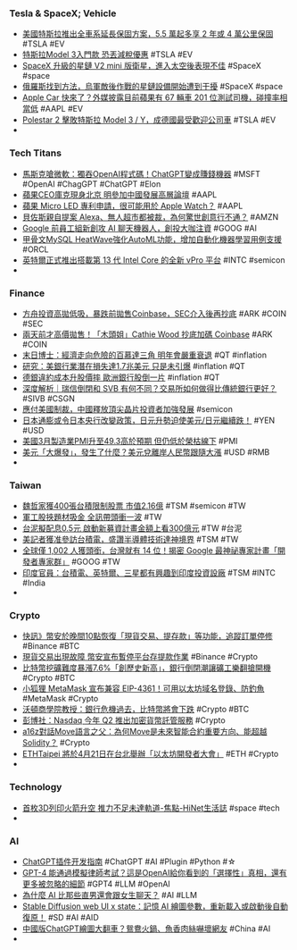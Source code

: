### Tesla & SpaceX; Vehicle
- [美國特斯拉推出全車系延長保固方案，5.5 萬起多享 2 年或 4 萬公里保固](https://applealmond.com/posts/180160) #TSLA #EV
- [特斯拉Model 3入門款 恐丟減稅優惠](https://ctee.com.tw/news/global/832071.html) #TSLA #EV
- [SpaceX 升級的星鏈 V2 mini 版衛星，進入太空後表現不佳](https://technews.tw/2023/03/24/starlink-v2-mini-spacex-satellite-2/) #SpaceX #space
- [俄羅斯找到方法，烏軍敵後作戰的星鏈設備開始遭到干擾](https://technews.tw/2023/03/24/russian-is-starting-to-find-ways-to-jamming-ukrainian-starlink-terminals/) #SpaceX #space
- [Apple Car 快來了？外媒披露目前蘋果有 67 輛車 201 位測試司機，碰撞率相當低](https://www.techbang.com/posts/104898-with-201-test-drivers-in-67-vehicles-new-data-suggests-that) #AAPL #EV
- [Polestar 2 擊敗特斯拉 Model 3 / Y，成德國最受歡迎公司車](https://technews.tw/2023/03/25/polestar2-popular-in-german/) #TSLA #EV
-
### Tech Titans
- [馬斯克嗆微軟：獨吞OpenAI程式碼！ChatGPT變成賺錢機器](https://www.blocktempo.com/musk-claims-microsoft-has-access-to-openai-codebase/) #MSFT #OpenAI #ChagGPT #ChatGPT #Elon
- [蘋果CEO庫克現身北京 明參加中國發展高層論壇](https://m.cnyes.com/news/id/5126540) #AAPL
- [蘋果 Micro LED 專利申請，很可能用於 Apple Watch？](https://technews.tw/2023/03/24/apple-patent-microled/) #AAPL
- [貝佐斯親自提案 Alexa、無人超市都被裁，為何驚世創意行不通？](https://finance.technews.tw/2023/03/25/amazons-post-bezos-experiment-hasnt-gone-exactly-as-planned/) #AMZN
- [Google 前員工組新創攻 AI 聊天機器人，創投大咖注資](https://technews.tw/2023/03/24/ex-google-employees-a-i-chatbot-startup-valued-at-1-billion-after-andreessen-horowitz-funding/) #GOOG #AI
- [甲骨文MySQL HeatWave強化AutoML功能，增加自動化機器學習用例支援](https://www.ithome.com.tw/news/156110) #ORCL
- [英特爾正式推出搭載第 13 代 Intel Core 的全新 vPro 平台](https://www.techbang.com/posts/104928-intel-13th-generation-intel-core-with-the-vpro-platform) #INTC #semicon
-
### Finance
- [方舟投資高拋低吸，暴跌前拋售Coinbase，SEC介入後再抄底](https://abmedia.io/ark-invest-resume-buying-coinbase-shares) #ARK #COIN #SEC
- [兩天前才高價拋售！「木頭姐」Cathie Wood 抄底加碼 Coinbase](https://blockcast.it/2023/03/24/ark-resumes-buying-coinbase-shares/) #ARK #COIN
- [末日博士：經濟走向危險的百慕達三角 明年會嚴重衰退](https://m.cnyes.com/news/id/5125555) #QT #inflation
- [研究：美銀行業潛在損失達1.7兆美元 只是未引爆](https://m.cnyes.com/news/id/5125607) #inflation #QT
- [德銀違約成本升股價摔 歐洲銀行股倒一片](https://ctee.com.tw/news/global/831980.html) #inflation #QT
- [深度解析｜瑞信倒閉和 SVB 有何不同？交易所如何做得比傳統銀行更好？](https://www.blocktempo.com/how-credit-suisse-fall-and-how-crypto-exchange-can-do-better/) #SIVB #CSGN
- [應付美國制裁，中國釋放頂尖晶片投資者加強發展](https://technews.tw/2023/03/24/china-releases-top-chip-investor-to-step-up-development/) #semicon
- [日本通膨或令日本央行改變政策，日元升勢迫使美元/日元繼續跌！](https://www.dailyfxasia.com/cn/cmarkets/20230324-23496.html) #YEN #USD
- [美國3月製造業PMI升至49.3高於預期 但仍低於榮枯線下](https://news.cnyes.com/news/id/5126550) #PMI
- [美元「大爆發」，發生了什麼？美元兌離岸人民幣跟隨大漲](https://www.dailyfxasia.com/cn/cmarkets/20230324-23493.html) #USD #RMB
-
### Taiwan
- [魏哲家獲400張台積限制股票 市值2.16億](https://ctee.com.tw/news/stocks/831922.html) #TSM #semicon #TW
- [軍工股挾題材吸金 全訊帶頭衝一波](https://ctee.com.tw/news/stocks/831329.html) #TW
- [台泥擬配息0.5元 啟動新募資計畫金額上看300億元](https://news.cnyes.com/news/id/5126498) #TW #台泥
- [美記者獲准參訪台積電，盛讚半導體技術達神境界](https://technews.tw/2023/03/25/virginia-heffernan-tsmc/) #TSM #TW
- [全球僅 1,002 人獲頭銜，台灣就有 14 位！揭密 Google 最神祕專家計畫「開發者專家群」](https://technews.tw/2023/03/25/google-developer-experts-plan/) #GOOG #TW
- [印度官員：台積電、英特爾、三星都有興趣到印度投資設廠](https://technews.tw/2023/03/24/tsmc-intel-and-samsung-are-all-interested-in-investing-in-india-to-set-up-factories/) #TSM #INTC #India
-
### Crypto
- [快訊》幣安於晚間10點恢復「現貨交易、提存款」等功能，追蹤訂單停修](https://www.blocktempo.com/binance-reboot-spot-trading-at-10-pm-mar-24th/) #Binance #BTC
- [現貨交易出現故障 幣安宣布暫停平台存提款作業](https://news.cnyes.com/news/id/5126490) #Binance #Crypto
- [比特幣挖礦難度暴漲7.6%「創歷史新高」，銀行倒閉潮讓礦工樂翻搶開機](https://www.blocktempo.com/btc-difficulty-up-hashrate-up/) #Crypto #BTC
- [小狐狸 MetaMask 宣布兼容 EIP-4361！可用以太坊域名登錄、防釣魚](https://www.blocktempo.com/metamask-compatible-with-eip-4361-aka-sign-in-with-ethereum/) #MetaMask #Crypto
- [沃頓商學院教授：銀行危機過去，比特幣將會下跌](https://news.cnyes.com/news/id/5126658) #Crypto #BTC
- [彭博社：Nasdaq 今年 Q2 推出加密貨幣託管服務](https://blockcast.it/2023/03/24/nasdaq-to-launch-crypto-custody-service-in-2023-q2/) #Crypto
- [a16z對話Move語言之父：為何Move是未來智能合約重要方向、能超越Solidity？](https://www.blocktempo.com/why-move-is-an-important-direction-for-future-smart-contracts/) #Crypto
- [ETHTaipei 將於4月21日在台北舉辦「以太坊開發者大會」](https://www.blocktempo.com/ethtaipei-will-hold-the-ethereum-developer-conference-in-taipei-on-april/) #ETH #Crypto
-
### Technology
- [首枚3D列印火箭升空 推力不足未達軌道-焦點-HiNet生活誌](https://times.hinet.net/mobile/topic/24468672) #space #tech
-
### AI
- [ChatGPT插件开发指南](https://juejin.cn/post/7214053344810074171) #ChatGPT #AI #Plugin #Python #☆
- [GPT-4 能通過模擬律師考試？這是OpenAI給你看到的「選擇性」真相，還有更多被忽略的細節](https://www.techbang.com/posts/104726-about-gpt-4-here-are-14-amazing-details-that-have-been) #GPT4 #LLM #OpenAI
- [為什麼 AI 比那些直男還會跟女生聊天？](https://www.darencademy.com/article/view/id/17022) #AI #LLM
- [Stable Diffusion web UI x state：記憶 AI 繪圖參數，重新載入或啟動後自動復原！](https://mnya.tw/cc/word/1978.html) #SD #AI #AID
- [中國版ChatGPT繪圖大翻車？鴛鴦火鍋、魚香肉絲嚇壞網友](https://tyenews.com/2023/03/360763/) #China #AI
-
